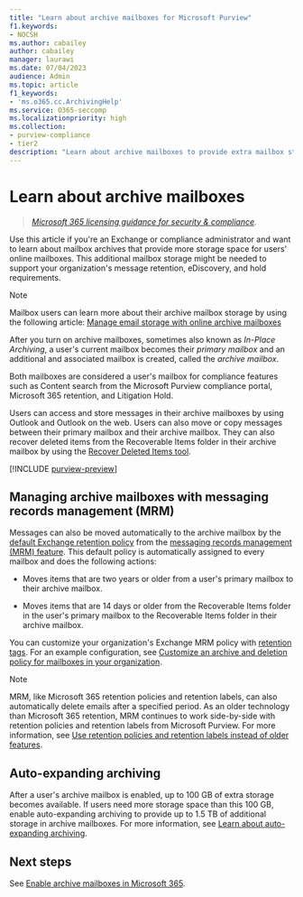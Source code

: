 ```yaml
---
title: "Learn about archive mailboxes for Microsoft Purview"
f1.keywords:
- NOCSH
ms.author: cabailey
author: cabailey
manager: laurawi
ms.date: 07/04/2023
audience: Admin
ms.topic: article
f1_keywords:
- 'ms.o365.cc.ArchivingHelp'
ms.service: O365-seccomp
ms.localizationpriority: high
ms.collection:
- purview-compliance
- tier2
description: "Learn about archive mailboxes to provide extra mailbox storage for users."
---
```


# Learn about archive mailboxes

>*[Microsoft 365 licensing guidance for security & compliance](/office365/servicedescriptions/microsoft-365-service-descriptions/microsoft-365-tenantlevel-services-licensing-guidance/microsoft-365-security-compliance-licensing-guidance).*

Use this article if you're an Exchange or compliance administrator and want to learn about mailbox archives that provide more storage space for users' online mailboxes. This additional mailbox storage might be needed to support your organization's message retention, eDiscovery, and hold requirements.

> [!NOTE]
> Mailbox users can learn more about their archive mailbox storage by using the following article: [Manage email storage with online archive mailboxes](https://support.microsoft.com/office/manage-email-storage-with-online-archive-mailboxes-1cae7d17-7813-4fe8-8ca2-9a5494e9a721)

After you turn on archive mailboxes, sometimes also known as *In-Place Archiving*, a user's current mailbox becomes their *primary mailbox* and an additional and associated mailbox is created, called the *archive mailbox*.

Both mailboxes are considered a user's mailbox for compliance features such as Content search from the Microsoft Purview compliance portal, Microsoft 365 retention, and Litigation Hold.

Users can access and store messages in their archive mailboxes by using Outlook and Outlook on the web. Users can also move or copy messages between their primary mailbox and their archive mailbox. They can also recover deleted items from the Recoverable Items folder in their archive mailbox by using the [Recover Deleted Items tool](https://support.microsoft.com/office/recover-deleted-items-in-outlook-for-windows-49e81f3c-c8f4-4426-a0b9-c0fd751d48ce).

[!INCLUDE [purview-preview](../includes/purview-preview.md)]

## Managing archive mailboxes with messaging records management (MRM)

Messages can also be moved automatically to the archive mailbox by the [default Exchange retention policy](/exchange/security-and-compliance/messaging-records-management/default-retention-policy) from the [messaging records management (MRM) feature](/exchange/security-and-compliance/messaging-records-management/messaging-records-management). This default policy is automatically assigned to every mailbox and does the following actions:

  - Moves items that are two years or older from a user's primary mailbox to their archive mailbox.

  - Moves items that are 14 days or older from the Recoverable Items folder in the user's primary mailbox to the Recoverable Items folder in their archive mailbox.

You can customize your organization's Exchange MRM policy with [retention tags](/exchange/security-and-compliance/messaging-records-management/retention-tags-and-policies). For an example configuration, see [Customize an archive and deletion policy for mailboxes in your organization](set-up-an-archive-and-deletion-policy-for-mailboxes.md).

> [!NOTE]
> MRM, like Microsoft 365 retention policies and retention labels, can also automatically delete emails after a specified period. As an older technology than Microsoft 365 retention, MRM continues to work side-by-side with retention policies and retention labels from Microsoft Purview. For more information, see [Use retention policies and retention labels instead of older features](retention.md#use-retention-policies-and-retention-labels-instead-of-older-features).

## Auto-expanding archiving 

After a user's archive mailbox is enabled, up to 100 GB of extra storage becomes available. If users need more storage space than this 100 GB, enable auto-expanding archiving to provide up to 1.5 TB of additional storage in archive mailboxes. For more information, see [Learn about auto-expanding archiving](autoexpanding-archiving.md).

## Next steps

See [Enable archive mailboxes in Microsoft 365](enable-archive-mailboxes.md).
